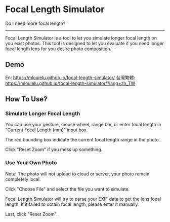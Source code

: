 # Focal Length Simulator

Do I need more focal length?

---

Focal Length Simulator is a tool to let you simulate longer focal
length on you exist photos. This tool is designed to let you evaluate
if you need longer focal length lens for you desire photo composition.

## Demo

En: https://mlouielu.github.io/focal-length-simulator/
台灣繁體: https://mlouielu.github.io/focal-length-simulator/?lang=zh_TW

## How To Use?

### Simulate Longer Focal Length

You can use your gesture, mouse wheel, range bar, or enter focal
length in "Current Focal Length (mm)" input box.

The red bounding box indicate the current focal length range in the
photo.

Click "Reset Zoom" if you mess up something.

### Use Your Own Photo

Note: The photo will not upload to cloud or server, your photo remain
completely local.

Click "Choose File" and select the file you want to simulate.

Focal Length Simulator will try to parse your EXIF data to get the
lens focal length. If it failed to obtain focal length, please enter
it manually.

Last, click "Reset Zoom".
